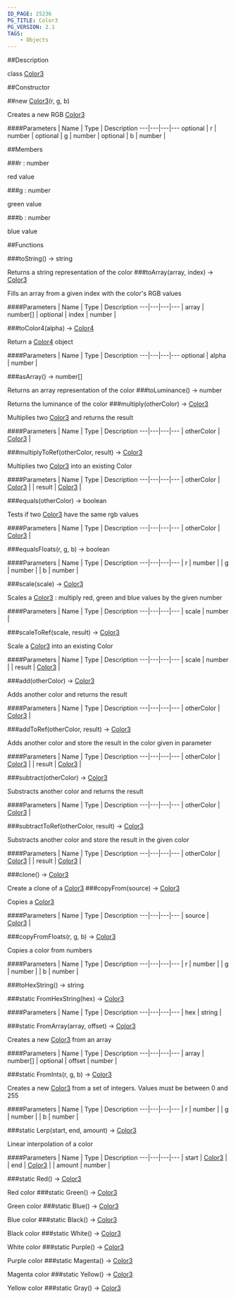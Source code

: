 ```yaml
---
ID_PAGE: 25236
PG_TITLE: Color3
PG_VERSION: 2.1
TAGS:
    - Objects
---
```

##Description

class [Color3](/classes/2.2-alpha/Color3)



##Constructor

##new [Color3](/classes/2.2-alpha/Color3)(r, g, b)

Creates a new RGB [Color3](/classes/2.2-alpha/Color3)

####Parameters
 | Name | Type | Description
---|---|---|---
optional | r | number | 
optional | g | number | 
optional | b | number | 

##Members

###r : number

red value

###g : number

green value

###b : number

blue value

##Functions

###toString() &rarr; string

Returns a string representation of the color
###toArray(array, index) &rarr; [Color3](/classes/2.2-alpha/Color3)

Fills an array from a given index with the color's RGB values

####Parameters
 | Name | Type | Description
---|---|---|---
 | array | number[] | 
optional | index | number | 

###toColor4(alpha) &rarr; [Color4](/classes/2.2-alpha/Color4)

Return a [Color4](/classes/2.2-alpha/Color4) object

####Parameters
 | Name | Type | Description
---|---|---|---
optional | alpha | number | 

###asArray() &rarr; number[]

Returns an array representation of the color
###toLuminance() &rarr; number

Returns the luminance of the color
###multiply(otherColor) &rarr; [Color3](/classes/2.2-alpha/Color3)

Multiplies two [Color3](/classes/2.2-alpha/Color3) and returns the result

####Parameters
 | Name | Type | Description
---|---|---|---
 | otherColor | [Color3](/classes/2.2-alpha/Color3) | 

###multiplyToRef(otherColor, result) &rarr; [Color3](/classes/2.2-alpha/Color3)

Multiplies two [Color3](/classes/2.2-alpha/Color3) into an existing Color

####Parameters
 | Name | Type | Description
---|---|---|---
 | otherColor | [Color3](/classes/2.2-alpha/Color3) | 
 | result | [Color3](/classes/2.2-alpha/Color3) | 

###equals(otherColor) &rarr; boolean

Tests if two [Color3](/classes/2.2-alpha/Color3) have the same rgb values

####Parameters
 | Name | Type | Description
---|---|---|---
 | otherColor | [Color3](/classes/2.2-alpha/Color3) | 

###equalsFloats(r, g, b) &rarr; boolean



####Parameters
 | Name | Type | Description
---|---|---|---
 | r | number | 
 | g | number | 
 | b | number | 

###scale(scale) &rarr; [Color3](/classes/2.2-alpha/Color3)

Scales a [Color3](/classes/2.2-alpha/Color3) : multiply red, green and blue values by the given number

####Parameters
 | Name | Type | Description
---|---|---|---
 | scale | number | 

###scaleToRef(scale, result) &rarr; [Color3](/classes/2.2-alpha/Color3)

Scale a [Color3](/classes/2.2-alpha/Color3) into an existing Color

####Parameters
 | Name | Type | Description
---|---|---|---
 | scale | number | 
 | result | [Color3](/classes/2.2-alpha/Color3) | 

###add(otherColor) &rarr; [Color3](/classes/2.2-alpha/Color3)

Adds another color and returns the result

####Parameters
 | Name | Type | Description
---|---|---|---
 | otherColor | [Color3](/classes/2.2-alpha/Color3) | 

###addToRef(otherColor, result) &rarr; [Color3](/classes/2.2-alpha/Color3)

Adds another color and store the result in the color given in parameter

####Parameters
 | Name | Type | Description
---|---|---|---
 | otherColor | [Color3](/classes/2.2-alpha/Color3) | 
 | result | [Color3](/classes/2.2-alpha/Color3) | 

###subtract(otherColor) &rarr; [Color3](/classes/2.2-alpha/Color3)

Substracts another color and returns the result

####Parameters
 | Name | Type | Description
---|---|---|---
 | otherColor | [Color3](/classes/2.2-alpha/Color3) | 

###subtractToRef(otherColor, result) &rarr; [Color3](/classes/2.2-alpha/Color3)

Substracts another color and store the result in the given color

####Parameters
 | Name | Type | Description
---|---|---|---
 | otherColor | [Color3](/classes/2.2-alpha/Color3) | 
 | result | [Color3](/classes/2.2-alpha/Color3) | 

###clone() &rarr; [Color3](/classes/2.2-alpha/Color3)

Create a clone of a [Color3](/classes/2.2-alpha/Color3)
###copyFrom(source) &rarr; [Color3](/classes/2.2-alpha/Color3)

Copies a [Color3](/classes/2.2-alpha/Color3)

####Parameters
 | Name | Type | Description
---|---|---|---
 | source | [Color3](/classes/2.2-alpha/Color3) | 

###copyFromFloats(r, g, b) &rarr; [Color3](/classes/2.2-alpha/Color3)

Copies a color from numbers

####Parameters
 | Name | Type | Description
---|---|---|---
 | r | number | 
 | g | number | 
 | b | number | 

###toHexString() &rarr; string


###static FromHexString(hex) &rarr; [Color3](/classes/2.2-alpha/Color3)



####Parameters
 | Name | Type | Description
---|---|---|---
 | hex | string | 

###static FromArray(array, offset) &rarr; [Color3](/classes/2.2-alpha/Color3)

Creates a new [Color3](/classes/2.2-alpha/Color3) from an array

####Parameters
 | Name | Type | Description
---|---|---|---
 | array | number[] | 
optional | offset | number | 

###static FromInts(r, g, b) &rarr; [Color3](/classes/2.2-alpha/Color3)

Creates a new [Color3](/classes/2.2-alpha/Color3) from a set of integers. Values must be between 0 and 255

####Parameters
 | Name | Type | Description
---|---|---|---
 | r | number | 
 | g | number | 
 | b | number | 

###static Lerp(start, end, amount) &rarr; [Color3](/classes/2.2-alpha/Color3)

Linear interpolation of a color

####Parameters
 | Name | Type | Description
---|---|---|---
 | start | [Color3](/classes/2.2-alpha/Color3) | 
 | end | [Color3](/classes/2.2-alpha/Color3) | 
 | amount | number | 

###static Red() &rarr; [Color3](/classes/2.2-alpha/Color3)

Red color
###static Green() &rarr; [Color3](/classes/2.2-alpha/Color3)

Green color
###static Blue() &rarr; [Color3](/classes/2.2-alpha/Color3)

Blue color
###static Black() &rarr; [Color3](/classes/2.2-alpha/Color3)

Black color
###static White() &rarr; [Color3](/classes/2.2-alpha/Color3)

White color
###static Purple() &rarr; [Color3](/classes/2.2-alpha/Color3)

Purple color
###static Magenta() &rarr; [Color3](/classes/2.2-alpha/Color3)

Magenta color
###static Yellow() &rarr; [Color3](/classes/2.2-alpha/Color3)

Yellow color
###static Gray() &rarr; [Color3](/classes/2.2-alpha/Color3)


